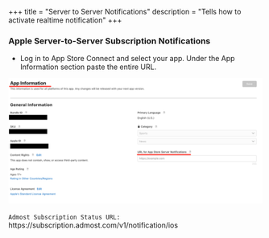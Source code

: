 +++
title = "Server to Server Notifications"
description = "Tells how to activate realtime notification"
+++

### Apple Server-to-Server Subscription Notifications

- Log in to App Store Connect and select your app. Under the App Information section paste the entire URL.

![IOSRealtimeNotification](/images/ios-subscription-notification.png)

`Admost Subscription Status URL:` https:\//subscription.admost.com/v1/notification/ios